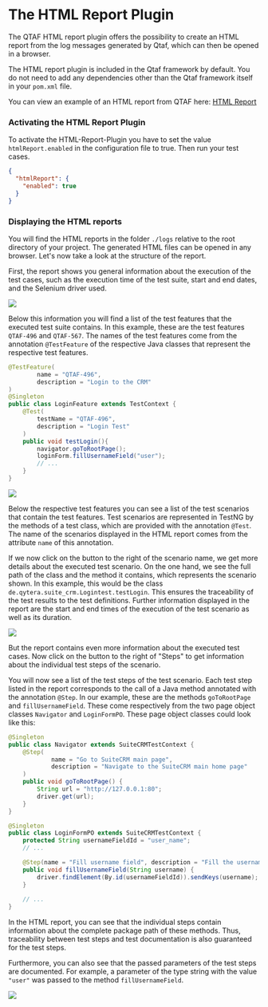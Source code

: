 # The HTML Report Plugin

The QTAF HTML report plugin offers the possibility to create an HTML report from the log messages generated by Qtaf, which can then be opened in a browser.

The HTML report plugin is included in the Qtaf framework by default. You do not need to add any dependencies other than the Qtaf framework itself in your `pom.xml` file.

You can view an example of an HTML report from QTAF here: <a href="https://qytera-gmbh.github.io/html_report/suite_crm/Report.html" target="_blank">HTML Report</a>

### Activating the HTML Report Plugin

To activate the HTML-Report-Plugin you have to set the value `htmlReport.enabled` in the configuration file to true. Then run your test cases.

```json
{
  "htmlReport": {
    "enabled": true
  }
}
```

### Displaying the HTML reports

You will find the HTML reports in the folder `./logs` relative to the root directory of your project. The generated HTML files can be opened in any browser. Let's now take a look at the structure of the report.

First, the report shows you general information about the execution of the test cases, such as the execution time of the test suite, start and end dates, and the Selenium driver used.

<img src="https://qytera-gmbh.github.io/img/qtaf/html_report/html_report_general_info.jpg" />

Below this information you will find a list of the test features that the executed test suite contains. In this example, these are the test features `QTAF-496` and `QTAF-567`. The names of the test features come from the annotation `@TestFeature` of the respective Java classes that represent the respective test features.

```java
@TestFeature(
        name = "QTAF-496",
        description = "Login to the CRM"
)
@Singleton
public class LoginFeature extends TestContext {
    @Test(
        testName = "QTAF-496",
        description = "Login Test"
    )
    public void testLogin(){
        navigator.goToRootPage();
        loginForm.fillUsernameField("user");
        // ...
    }
}
```

<img src="https://qytera-gmbh.github.io/img/qtaf/html_report/html_report_feature_list.jpg" />

Below the respective test features you can see a list of the test scenarios that contain the test features. Test scenarios are represented in TestNG by the methods of a test class, which are provided with the annotation `@Test`. The name of the scenarios displayed in the HTML report comes from the attribute `name` of this annotation.

If we now click on the button to the right of the scenario name, we get more details about the executed test scenario. On the one hand, we see the full path of the class and the method it contains, which represents the scenario shown. In this example, this would be the class `de.qytera.suite_crm.Logintest.testLogin`. This ensures the traceability of the test results to the test definitions. Further information displayed in the report are the start and end times of the execution of the test scenario as well as its duration.

<img src="https://qytera-gmbh.github.io/img/qtaf/html_report/html_report_scenario_info.jpg" />

But the report contains even more information about the executed test cases. Now click on the button to the right of "Steps" to get information about the individual test steps of the scenario.

You will now see a list of the test steps of the test scenario. Each test step listed in the report corresponds to the call of a Java method annotated with the annotation `@Step`. In our example, these are the methods `goToRootPage` and `fillUsernameField`. These come respectively from the two page object classes `Navigator` and `LoginFormPO`. These page object classes could look like this:

```java
@Singleton
public class Navigator extends SuiteCRMTestContext {
    @Step(
            name = "Go to SuiteCRM main page",
            description = "Navigate to the SuiteCRM main home page"
    )
    public void goToRootPage() {
        String url = "http://127.0.0.1:80";
        driver.get(url);
    }
}
```

```java
@Singleton
public class LoginFormPO extends SuiteCRMTestContext {
    protected String usernameFieldId = "user_name";
    // ...

    @Step(name = "Fill username field", description = "Fill the username field")
    public void fillUsernameField(String username) {
        driver.findElement(By.id(usernameFieldId)).sendKeys(username);
    }
    
    // ...
}
```

In the HTML report, you can see that the individual steps contain information about the complete package path of these methods. Thus, traceability between test steps and test documentation is also guaranteed for the test steps.

Furthermore, you can also see that the passed parameters of the test steps are documented. For example, a parameter of the type string with the value `"user"` was passed to the method `fillUsernameField`.

<img src="https://qytera-gmbh.github.io/img/qtaf/html_report/html_report_steps_info.jpg" />